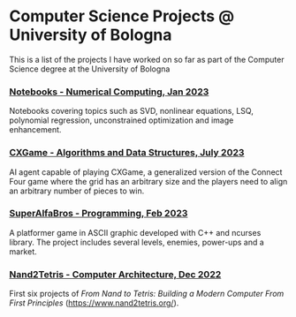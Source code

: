 # Computer Science Projects @ University of Bologna
This is a list of the projects I have worked on so far as part of the Computer Science degree at the University of Bologna

### [Notebooks - Numerical Computing, Jan 2023](https://github.com/MattiaFerrarini/Numerical-Computing)
Notebooks covering topics such as SVD, nonlinear equations, LSQ, polynomial regression, unconstrained optimization and image enhancement.

### [CXGame - Algorithms and Data Structures, July 2023](https://github.com/maforn/CXGame) 
AI agent capable of playing CXGame, a generalized version of the Connect Four game where the grid has an arbitrary size and the players need to align an arbitrary number of pieces to win. 

### [SuperAlfaBros - Programming, Feb 2023](https://github.com/maforn/SuperAlfaBros)
A platformer game in ASCII graphic developed with C++ and ncurses library.
The project includes several levels, enemies, power-ups and a market.

### [Nand2Tetris - Computer Architecture, Dec 2022](https://github.com/MattiaFerrarini/Nand2Tetris)
First six projects of _From Nand to Tetris: Building a Modern Computer From First Principles_ (https://www.nand2tetris.org/).
